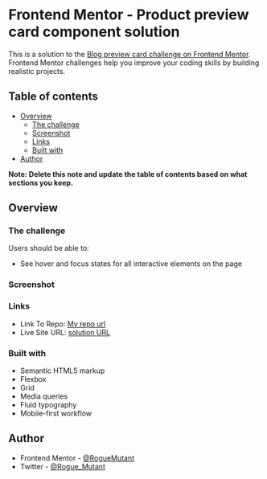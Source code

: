 # Frontend Mentor - Product preview card component solution

This is a solution to the [Blog preview card challenge on Frontend Mentor](https://www.frontendmentor.io/challenges/blog-preview-card-ckPaj01IcS). Frontend Mentor challenges help you improve your coding skills by building realistic projects.

## Table of contents

- [Overview](#overview)
  - [The challenge](#the-challenge)
  - [Screenshot](#screenshot)
  - [Links](#links)
  - [Built with](#built-with)
- [Author](#author)

**Note: Delete this note and update the table of contents based on what sections you keep.**

## Overview

### The challenge

Users should be able to:

- See hover and focus states for all interactive elements on the page

### Screenshot

### Links

- Link To Repo: [My repo url](https://github.com/RogueMutant/practice/tree/main/css/product-preview)
- Live Site URL: [solution URL](https://your-solution-url.com)

### Built with

- Semantic HTML5 markup
- Flexbox
- Grid
- Media queries
- Fluid typography
- Mobile-first workflow

## Author

- Frontend Mentor - [@RogueMutant](https://www.frontendmentor.io/profile/@RogueMutant)
- Twitter - [@Rogue_Mutant](https://www.twitter.com/@Rouge_Mutant)
